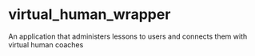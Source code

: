 virtual_human_wrapper
=====================

An application that administers lessons to users and connects them with virtual human coaches
